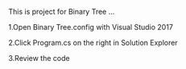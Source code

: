This is project for Binary Tree ...

1.Open Binary Tree.config with Visual Studio 2017

2.Click Program.cs on the right in Solution Explorer

3.Review the code